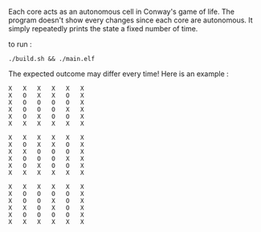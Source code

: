 Each core acts as an autonomous cell in Conway's game of life. The program doesn't show every changes since each core are autonomous. It simply repeatedly prints the state a fixed number of time.

to run :
```
./build.sh && ./main.elf
```

The expected outcome may differ every time! Here is an example :

```
X	X	X	X	X	X
X	O	X	X	O	X	
X	O	O	O	O	X	
X	O	O	O	X	X	
X	O	X	O	O	X	
X	X	X	X	X	X

X	X	X	X	X	X
X	O	X	X	O	X	
X	X	O	O	O	X	
X	O	O	O	X	X	
X	O	X	O	O	X	
X	X	X	X	X	X

X	X	X	X	X	X
X	O	O	O	O	X	
X	O	O	X	O	X	
X	X	O	X	O	X	
X	O	O	O	O	X	
X	X	X	X	X	X
```
